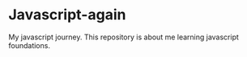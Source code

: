 # Javascript-again
My javascript journey.
This repository is about me learning javascript foundations.
